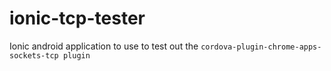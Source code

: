 # ionic-tcp-tester
Ionic android application to use to test out the `cordova-plugin-chrome-apps-sockets-tcp plugin`
